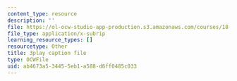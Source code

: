 ```yaml
---
content_type: resource
description: ''
file: https://ol-ocw-studio-app-production.s3.amazonaws.com/courses/18-06sc-linear-algebra-fall-2011/ab4673a534455eb1a588d6ff0485c033_fjsPjh0B2tU.vtt
file_type: application/x-subrip
learning_resource_types: []
resourcetype: Other
title: 3play caption file
type: OCWFile
uid: ab4673a5-3445-5eb1-a588-d6ff0485c033
---
```

